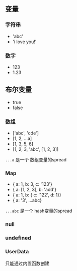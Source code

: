 ## 变量

### 字符串

- 'abc'
- 'i love you!'

### 数字
- 123
- 1.23

## 布尔变量
- true
- false

### 数组
- ['abc', 'cde']
- [1, 2, ...a]
- [1, 3, 5, 6]
- [1, 2, 3, 'abc', [1, 2, 3]]

`...a` 是一个 数组变量的spread

### Map

- { a: 1, b: 3, c: '123'}
- { a: [1, 2, 3], b: 'add'}
- { a: 1, b: { c: '122', d: 1}}
- { a: '3', ...abc}

`...abc` 是一个 hash变量的spread

### null

### undefined

### UserData
只能通过内置函数创建
